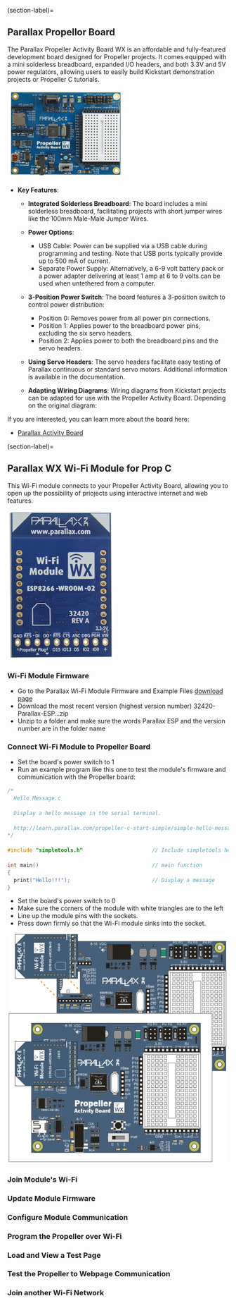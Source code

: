 (section-label)=
## Parallax Propellor Board

The Parallax Propeller Activity Board WX is an affordable and fully-featured development board designed for Propeller projects. It comes equipped with a mini solderless breadboard, expanded I/O headers, and both 3.3V and 5V power regulators, allowing users to easily build Kickstart demonstration projects or Propeller C tutorials.

![image](board.png)

- **Key Features**:
    - **Integrated Solderless Breadboard**: The board includes a mini solderless breadboard, facilitating projects with short jumper wires like the 100mm Male-Male Jumper Wires.

    - **Power Options**:
        - USB Cable: Power can be supplied via a USB cable during programming and testing. Note that USB ports typically provide up to 500 mA of current.
        - Separate Power Supply: Alternatively, a 6-9 volt battery pack or a power adapter delivering at least 1 amp at 6 to 9 volts can be used when untethered from a computer.

    - **3-Position Power Switch**: The board features a 3-position switch to control power distribution:
        - Position 0: Removes power from all power pin connections.
        - Position 1: Applies power to the breadboard power pins, excluding the six servo headers.
        - Position 2: Applies power to both the breadboard pins and the servo headers.
    - **Using Servo Headers**: The servo headers facilitate easy testing of Parallax continuous or standard servo motors. Additional information is available in the documentation.
    - **Adapting Wiring Diagrams**: Wiring diagrams from Kickstart projects can be adapted for use with the Propeller Activity Board. Depending on the original diagram:

If you are interested, you can learn more about the board here:
- [Parallax Activity Board](board.md)


(section-label)=
## Parallax WX Wi-Fi Module for Prop C

This Wi-Fi module connects to your Propeller Activity Board, allowing you to open up the possibility of priojects using interactive internet and web features. 

![image](wifi.png)

### Wi-Fi Module Firmware

- Go to the Parallax Wi-Fi Module Firmware and Example Files [download page](https://www.parallax.com/downloads/parallax-wi-fi-module-firmware-and-example-files)
- Download the most recent version (highest version number) 32420-Parallax-ESP…zip
- Unzip to a folder and make sure the words Parallax ESP and the version number are in the folder name

### Connect Wi-Fi Module to Propeller Board

- Set the board's power switch to 1
- Run an example program like this one to test the module's firmware and communication with the Propeller board:

```c
/*
  Hello Message.c

  Display a hello message in the serial terminal.

  http://learn.parallax.com/propeller-c-start-simple/simple-hello-message
*/

#include "simpletools.h"                      // Include simpletools header

int main()                                    // main function
{
  print("Hello!!!");                          // Display a message
}
```

- Set the board's power switch to 0
- Make sure the corners of the module with white triangles are to the left
- Line up the module pins with the sockets.
- Press down firmly so that the Wi-Fi module sinks into the socket.

![image](wiring-Wifi-ABWX.png)

### Join Module's Wi-Fi

### Update Module Firmware

### Configure Module Communication

### Program the Propeller over Wi-Fi

### Load and View a Test Page

### Test the Propeller to Webpage Communication

### Join another Wi-Fi Network